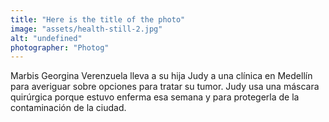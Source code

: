 ```yaml
---
title: "Here is the title of the photo"
image: "assets/health-still-2.jpg"
alt: "undefined"
photographer: "Photog"
---
```

Marbis Georgina Verenzuela lleva a su hija Judy a una clínica en Medellín para averiguar sobre opciones para tratar su tumor. Judy usa una máscara quirúrgica porque estuvo enferma esa semana y para protegerla de la contaminación de la ciudad.